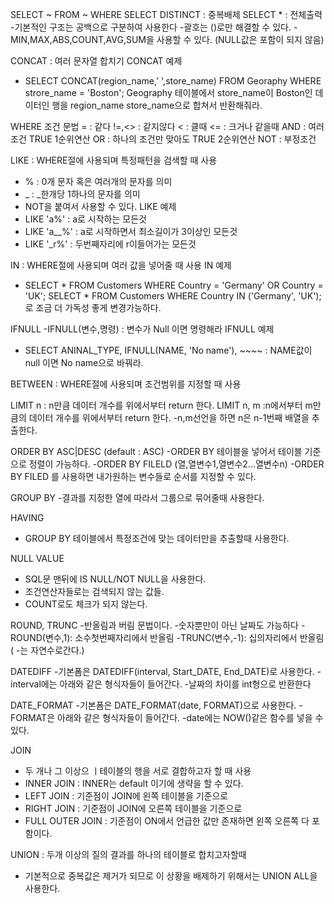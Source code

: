 SELECT ~ FROM ~ WHERE
SELECT DISTINCT : 중복배제 
SELECT * : 전체출력 
-기본적인 구조는 공백으로 구분하여 사용한다 
-괄호는 ()로만 해결할 수 있다.
-MIN,MAX,ABS,COUNT,AVG,SUM을 사용할 수 있다. (NULL값은 포함이 되지 않음)

CONCAT : 여러 문자열 합치기 
CONCAT 예제 
- SELECT CONCAT(region_name,' ',store_name) FROM Georaphy WHERE strore_name = 'Boston'; 
Geography 테이블에서 store_name이 Boston인 데이터인 행을 region_name store_name으로 합쳐서 반환해줘라. 

WHERE 조건 문법 
= : 같다 
!=,<> : 같지않다 
< : 클때 <= : 크거나 같을때 
AND : 여러조건 TRUE 1순위연산 
OR : 하나의 조건만 맞아도 TRUE 2순위연산
NOT :  부정조건 

LIKE : WHERE절에 사용되며 특정패턴을 검색할 때 사용 
- % : 0개 문자 혹은 여러개의 문자를 의미 
- _ : _한개당 1하나의 문자를 의미 
- NOT을 붙여서 사용할 수 있다.
LIKE 예제 
- LIKE 'a%' : a로 시작하는 모든것 
- LIKE 'a__%' : a로 시작하면서 최소길이가 3이상인 모든것 
- LIKE '_r%' :  두번째자리에 r이들어가는 모든것 

IN : WHERE절에 사용되며 여러 값을 넣어줄 때 사용 
IN 예제 
- SELECT * FROM Customers WHERE Country = 'Germany' OR Country = 'UK';
 SELECT * FROM Customers WHERE Country IN ('Germany', 'UK'); 로 조금 더 가독성 좋게 변경가능하다.

IFNULL
-IFNULL(변수,명령) : 변수가 Null 이면 명령해라 
IFNULL 예제 
- SELECT ANINAL_TYPE, IFNULL(NAME, 'No name'), ~~~~ : NAME값이 null 이면 No name으로 바꿔라. 

BETWEEN : WHERE절에 사용되며 조건범위를 지정할 때 사용 

LIMIT n : n만큼 데이터 개수를 위에서부터 return 한다.
LIMIT n, m :n에서부터 m만큼의 데이터 개수를 위에서부터 return 한다. 
-n,m선언을 하면 n은 n-1번째 배열을 추출한다. 

ORDER BY ASC|DESC (default : ASC)
-ORDER BY 테이블을 넣어서 테이블 기준으로 정렬이 가능하다.
-ORDER BY FILELD (열,열변수1,열변수2...열변수n)
-ORDER BY FILED 를 사용하면 내가원하는 변수들로 순서를 지정할 수 있다.

GROUP BY 
-결과를 지정한 열에 따라서 그룹으로 묶어줄때 사용한다.

HAVING 
- GROUP BY 테이블에서 특정조건에 맞는 데이터만을 추출할때 사용한다.

NULL VALUE 
- SQL문 맨뒤에 IS NULL/NOT NULL을 사용한다.
- 조건연산자들로는 검색되지 않는 값들. 
- COUNT로도 체크가 되지 않는다.

ROUND, TRUNC
-반올림과 버림 문법이다.
-숫자뿐만이 아닌 날짜도 가능하다
-ROUND(변수,1): 소수첫번째자리에서 반올림 
-TRUNC(변수,-1): 십의자리에서 반올림 ( -는 자연수로간다.)

DATEDIFF 
-기본폼은 DATEDIFF(interval, Start_DATE, End_DATE)로 사용한다. 
-interval에는 아래와 같은 형식자들이 들어간다.
-날짜의 차이를 int형으로 반환한다

DATE_FORMAT 
-기본폼은 DATE_FORMAT(date, FORMAT)으로 사용한다.
-FORMAT은 아래와 같은 형식자들이 들어간다. 
-date에는 NOW()같은 함수를 넣을 수 있다.

JOIN 
- 두 개나 그 이상으 ㅣ테이블의 행을 서로 결합하고자 할 때 사용 
- INNER JOIN : INNER는 default 이기에 생략을 할 수 있다. 
- LEFT JOIN : 기준점이 JOIN에 왼쪽 테이블을 기준으로 
- RIGHT JOIN : 기준점이 JOIN에 오른쪽 테이블을 기준으로 
- FULL OUTER JOIN : 기준점이 ON에서 언급한 값만 존재하면 왼쪽 오른쪽 다 포함이다.

UNION : 두개 이상의 질의 결과를 하나의 테이블로 합치고자할때 
- 기본적으로 중복값은 제거가 되므로 이 상황을 배제하기 위해서는 UNION ALL을 사용한다. 
